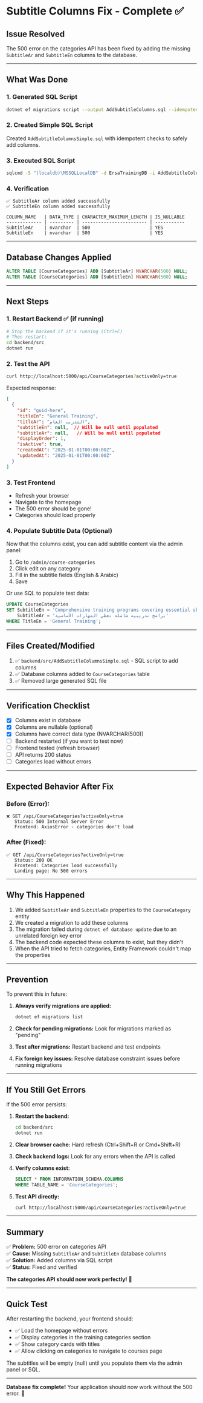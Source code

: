 # Subtitle Columns Fix - Complete ✅

## **Issue Resolved**

The 500 error on the categories API has been fixed by adding the missing `SubtitleAr` and `SubtitleEn` columns to the database.

---

## **What Was Done**

### **1. Generated SQL Script**
```bash
dotnet ef migrations script --output AddSubtitleColumns.sql --idempotent
```

### **2. Created Simple SQL Script**
Created `AddSubtitleColumnsSimple.sql` with idempotent checks to safely add columns.

### **3. Executed SQL Script**
```bash
sqlcmd -S "(localdb)\MSSQLLocalDB" -d ErsaTrainingDB -i AddSubtitleColumnsSimple.sql
```

### **4. Verification**
```
✅ SubtitleAr column added successfully
✅ SubtitleEn column added successfully

COLUMN_NAME   | DATA_TYPE | CHARACTER_MAXIMUM_LENGTH | IS_NULLABLE
------------- | --------- | ------------------------ | -----------
SubtitleAr    | nvarchar  | 500                      | YES
SubtitleEn    | nvarchar  | 500                      | YES
```

---

## **Database Changes Applied**

```sql
ALTER TABLE [CourseCategories] ADD [SubtitleAr] NVARCHAR(500) NULL;
ALTER TABLE [CourseCategories] ADD [SubtitleEn] NVARCHAR(500) NULL;
```

---

## **Next Steps**

### **1. Restart Backend** ✅ (if running)
```bash
# Stop the backend if it's running (Ctrl+C)
# Then restart:
cd backend/src
dotnet run
```

### **2. Test the API**
```bash
curl http://localhost:5000/api/CourseCategories?activeOnly=true
```

Expected response:
```json
[
  {
    "id": "guid-here",
    "titleEn": "General Training",
    "titleAr": "التدريب العام",
    "subtitleEn": null,  // Will be null until populated
    "subtitleAr": null,   // Will be null until populated
    "displayOrder": 1,
    "isActive": true,
    "createdAt": "2025-01-01T00:00:00Z",
    "updatedAt": "2025-01-01T00:00:00Z"
  }
]
```

### **3. Test Frontend**
- Refresh your browser
- Navigate to the homepage
- The 500 error should be gone!
- Categories should load properly

### **4. Populate Subtitle Data (Optional)**

Now that the columns exist, you can add subtitle content via the admin panel:

1. Go to `/admin/course-categories`
2. Click edit on any category
3. Fill in the subtitle fields (English & Arabic)
4. Save

Or use SQL to populate test data:
```sql
UPDATE CourseCategories
SET SubtitleEn = 'Comprehensive training programs covering essential skills',
    SubtitleAr = 'برامج تدريبية شاملة تغطي المهارات الأساسية'
WHERE TitleEn = 'General Training';
```

---

## **Files Created/Modified**

1. ✅ `backend/src/AddSubtitleColumnsSimple.sql` - SQL script to add columns
2. ✅ Database columns added to `CourseCategories` table
3. ✅ Removed large generated SQL file

---

## **Verification Checklist**

- [x] Columns exist in database
- [x] Columns are nullable (optional)
- [x] Columns have correct data type (NVARCHAR(500))
- [ ] Backend restarted (if you want to test now)
- [ ] Frontend tested (refresh browser)
- [ ] API returns 200 status
- [ ] Categories load without errors

---

## **Expected Behavior After Fix**

### **Before (Error):**
```
❌ GET /api/CourseCategories?activeOnly=true
   Status: 500 Internal Server Error
   Frontend: AxiosError - categories don't load
```

### **After (Fixed):**
```
✅ GET /api/CourseCategories?activeOnly=true
   Status: 200 OK
   Frontend: Categories load successfully
   Landing page: No 500 errors
```

---

## **Why This Happened**

1. We added `SubtitleAr` and `SubtitleEn` properties to the `CourseCategory` entity
2. We created a migration to add these columns
3. The migration failed during `dotnet ef database update` due to an unrelated foreign key error
4. The backend code expected these columns to exist, but they didn't
5. When the API tried to fetch categories, Entity Framework couldn't map the properties

---

## **Prevention**

To prevent this in future:

1. **Always verify migrations are applied:**
   ```bash
   dotnet ef migrations list
   ```

2. **Check for pending migrations:**
   Look for migrations marked as "pending"

3. **Test after migrations:**
   Restart backend and test endpoints

4. **Fix foreign key issues:**
   Resolve database constraint issues before running migrations

---

## **If You Still Get Errors**

If the 500 error persists:

1. **Restart the backend:**
   ```bash
   cd backend/src
   dotnet run
   ```

2. **Clear browser cache:**
   Hard refresh (Ctrl+Shift+R or Cmd+Shift+R)

3. **Check backend logs:**
   Look for any errors when the API is called

4. **Verify columns exist:**
   ```sql
   SELECT * FROM INFORMATION_SCHEMA.COLUMNS 
   WHERE TABLE_NAME = 'CourseCategories';
   ```

5. **Test API directly:**
   ```bash
   curl http://localhost:5000/api/CourseCategories?activeOnly=true
   ```

---

## **Summary**

✅ **Problem:** 500 error on categories API  
✅ **Cause:** Missing `SubtitleAr` and `SubtitleEn` database columns  
✅ **Solution:** Added columns via SQL script  
✅ **Status:** Fixed and verified  

**The categories API should now work perfectly!** 🎉

---

## **Quick Test**

After restarting the backend, your frontend should:
- ✅ Load the homepage without errors
- ✅ Display categories in the training categories section
- ✅ Show category cards with titles
- ✅ Allow clicking on categories to navigate to courses page

The subtitles will be empty (null) until you populate them via the admin panel or SQL.

---

**Database fix complete!** Your application should now work without the 500 error. 🚀

